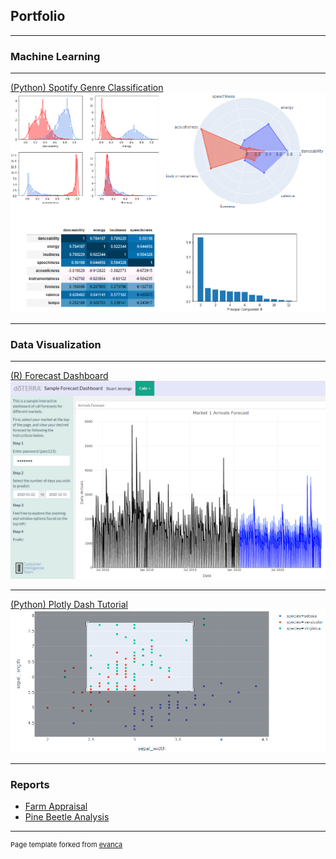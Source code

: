 ## Portfolio

---

### Machine Learning 

---
[(Python) Spotify Genre Classification](https://github.com/stujenn/genre-classifier)
<img src="images/genre-class-summary.png"/>

---

### Data Visualization

---
[(R) Forecast Dashboard](https://stu-jenn.shinyapps.io/sample_dash/)
<img src="images/sample_dashboard.png"/>

---
[(Python) Plotly Dash Tutorial](https://github.com/stujenn/dash-ex)
<img src="images/dash-tut.png"/>

---

### Reports

* [Farm Appraisal](https://drive.google.com/file/d/1J-3fQCSR1nqEaKNK3p_UJaj-DZPAPcQa/view?usp=sharing)
* [Pine Beetle Analysis](https://drive.google.com/file/d/11AWZoL2XwOpkGC-OsG1mMysPiutGqtFf/view?usp=sharing)

---
<p style="font-size:11px">Page template forked from <a href="https://github.com/evanca/quick-portfolio">evanca</a></p>
<!-- Remove above link if you don't want to attibute -->
